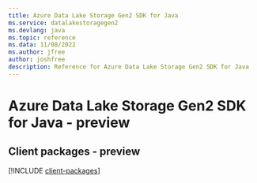 ```yaml
---
title: Azure Data Lake Storage Gen2 SDK for Java
ms.service: datalakestoragegen2
ms.devlang: java
ms.topic: reference
ms.data: 11/08/2022
ms.author: jfree
author: joshfree
description: Reference for Azure Data Lake Storage Gen2 SDK for Java
---
```

# Azure Data Lake Storage Gen2 SDK for Java - preview

## Client packages - preview
[!INCLUDE [client-packages](data-lake-storage-gen2-client-index.md)]